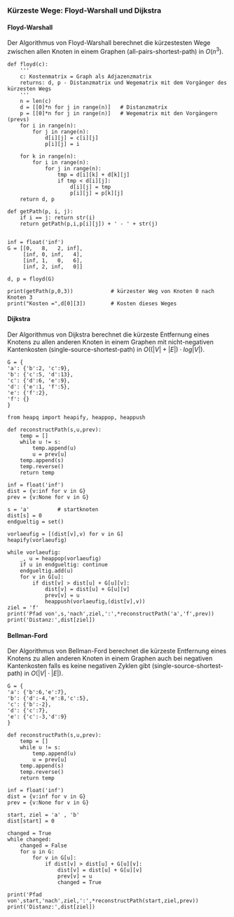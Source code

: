 ### Kürzeste Wege: Floyd-Warshall und Dijkstra

#### Floyd-Warshall

Der Algorithmus von Floyd-Warshall berechnet die kürzestesten Wege zwischen allen
Knoten in einem Graphen (all-pairs-shortest-path) in $O(n^3)$.



```
def floyd(c):
    ''' 
    c: Kostenmatrix = Graph als Adjazenzmatrix
    returns: d, p - Distanzmatrix und Wegematrix mit dem Vorgänger des kürzesten Wegs 
    '''
    n = len(c)
    d = [[0]*n for j in range(n)]   # Distanzmatrix
    p = [[0]*n for j in range(n)]   # Wegematrix mit den Vorgängern (prevs)
    for i in range(n):
        for j in range(n):
            d[i][j] = c[i][j]
            p[i][j] = i

    for k in range(n):
        for i in range(n):
            for j in range(n):
                tmp = d[i][k] + d[k][j]
                if tmp < d[i][j]:
                    d[i][j] = tmp
                    p[i][j] = p[k][j]
    return d, p

def getPath(p, i, j):
    if i == j: return str(i)
    return getPath(p,i,p[i][j]) + ' - ' + str(j)


inf = float('inf')
G = [[0,   8,   2, inf],
     [inf, 0, inf,   4],
     [inf, 1,   0,   6],
     [inf, 2, inf,   0]]

d, p = floyd(G)

print(getPath(p,0,3))            # kürzester Weg von Knoten 0 nach Knoten 3
print("Kosten =",d[0][3])        # Kosten dieses Weges
```

 
#### Dijkstra

Der Algorithmus von Dijkstra berechnet die kürzeste Entfernung eines Knotens zu allen 
anderen Knoten in einem Graphen mit nicht-negativen Kantenkosten (single-source-shortest-path)
in $O((|V|+|E|)⋅log|V|)$.
 

``` 
G = {
'a': {'b':2, 'c':9},
'b': {'c':5, 'd':13},
'c': {'d':6, 'e':9},
'd': {'e':1, 'f':5},
'e': {'f':2},
'f': {}
}

from heapq import heapify, heappop, heappush

def reconstructPath(s,u,prev):
    temp = []
    while u != s:
        temp.append(u)
        u = prev[u]
    temp.append(s)
    temp.reverse()
    return temp

inf = float('inf')
dist = {v:inf for v in G}
prev = {v:None for v in G}

s = 'a'         # startknoten
dist[s] = 0
endgueltig = set()    

vorlaeufig = [(dist[v],v) for v in G]
heapify(vorlaeufig)

while vorlaeufig:
    _, u = heappop(vorlaeufig)
    if u in endgueltig: continue
    endgueltig.add(u)
    for v in G[u]:
        if dist[v] > dist[u] + G[u][v]:
            dist[v] = dist[u] + G[u][v]
            prev[v] = u
            heappush(vorlaeufig,(dist[v],v))
ziel = 'f'
print('Pfad von',s,'nach',ziel,':',*reconstructPath('a','f',prev))
print('Distanz:',dist[ziel])
```


#### Bellman-Ford

Der Algorithmus von Bellman-Ford berechnet die kürzeste Entfernung eines Knotens zu allen 
anderen Knoten in einem Graphen auch bei negativen Kantenkosten falls es
keine negativen Zyklen gibt (single-source-shortest-path) 
in $O(|V| \cdot |E|)$.

``` 
G = {
'a': {'b':6,'e':7},
'b': {'d':-4,'e':8,'c':5},
'c': {'b':-2},
'd': {'c':7},
'e': {'c':-3,'d':9}
}

def reconstructPath(s,u,prev):
    temp = []
    while u != s:
        temp.append(u)
        u = prev[u]
    temp.append(s)
    temp.reverse()
    return temp

inf = float('inf')
dist = {v:inf for v in G}
prev = {v:None for v in G}

start, ziel = 'a' , 'b'
dist[start] = 0

changed = True
while changed:
    changed = False
    for u in G:
        for v in G[u]:
            if dist[v] > dist[u] + G[u][v]:
                dist[v] = dist[u] + G[u][v]
                prev[v] = u
                changed = True

print('Pfad von',start,'nach',ziel,':',*reconstructPath(start,ziel,prev))
print('Distanz:',dist[ziel])

```